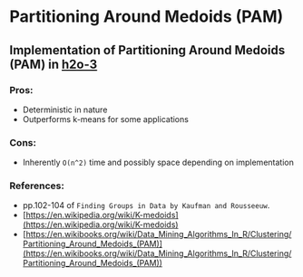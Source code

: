 # Partitioning Around Medoids (PAM)

## Implementation of Partitioning Around Medoids (PAM) in [h2o-3](https://github.com/h2oai/h2o-3)

### Pros:
- Deterministic in nature
- Outperforms k-means for some applications

### Cons:
- Inherently `O(n^2)` time and possibly space depending on implementation 

### References: 
* pp.102-104 of `Finding Groups in Data by Kaufman and Rousseeuw`.
* [https://en.wikipedia.org/wiki/K-medoids](https://en.wikipedia.org/wiki/K-medoids)
* [https://en.wikibooks.org/wiki/Data_Mining_Algorithms_In_R/Clustering/Partitioning_Around_Medoids_(PAM)](https://en.wikibooks.org/wiki/Data_Mining_Algorithms_In_R/Clustering/Partitioning_Around_Medoids_(PAM))

